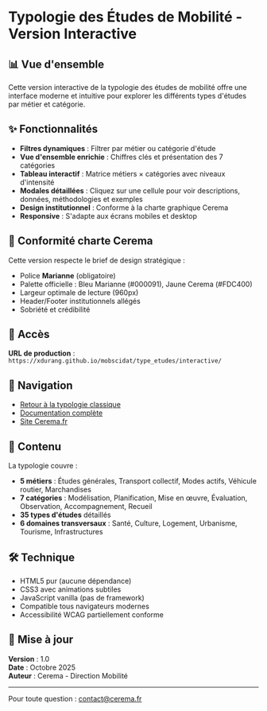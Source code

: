# Typologie des Études de Mobilité - Version Interactive

## 📊 Vue d'ensemble

Cette version interactive de la typologie des études de mobilité offre une interface moderne et intuitive pour explorer les différents types d'études par métier et catégorie.

## ✨ Fonctionnalités

- **Filtres dynamiques** : Filtrer par métier ou catégorie d'étude
- **Vue d'ensemble enrichie** : Chiffres clés et présentation des 7 catégories
- **Tableau interactif** : Matrice métiers × catégories avec niveaux d'intensité
- **Modales détaillées** : Cliquez sur une cellule pour voir descriptions, données, méthodologies et exemples
- **Design institutionnel** : Conforme à la charte graphique Cerema
- **Responsive** : S'adapte aux écrans mobiles et desktop

## 🎨 Conformité charte Cerema

Cette version respecte le brief de design stratégique :
- Police **Marianne** (obligatoire)
- Palette officielle : Bleu Marianne (#000091), Jaune Cerema (#FDC400)
- Largeur optimale de lecture (960px)
- Header/Footer institutionnels allégés
- Sobriété et crédibilité

## 📍 Accès

**URL de production** : `https://xdurang.github.io/mobscidat/type_etudes/interactive/`

## 🔗 Navigation

- [Retour à la typologie classique](../type_etudes.md)
- [Documentation complète](../../)
- [Site Cerema.fr](https://www.cerema.fr)

## 📝 Contenu

La typologie couvre :
- **5 métiers** : Études générales, Transport collectif, Modes actifs, Véhicule routier, Marchandises
- **7 catégories** : Modélisation, Planification, Mise en œuvre, Évaluation, Observation, Accompagnement, Recueil
- **35 types d'études** détaillés
- **6 domaines transversaux** : Santé, Culture, Logement, Urbanisme, Tourisme, Infrastructures

## 🛠️ Technique

- HTML5 pur (aucune dépendance)
- CSS3 avec animations subtiles
- JavaScript vanilla (pas de framework)
- Compatible tous navigateurs modernes
- Accessibilité WCAG partiellement conforme

## 📅 Mise à jour

**Version** : 1.0  
**Date** : Octobre 2025  
**Auteur** : Cerema - Direction Mobilité

---

Pour toute question : contact@cerema.fr
